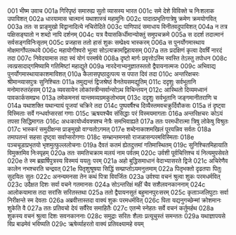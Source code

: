 001  	भीष्म उवाच
001a	गिरिपृष्ठं समारुह्य सुतो व्यासस्य भारत
001c	समे देशे विविक्ते च निःशलाक उपाविशत्
002a	धारयामास चात्मानं यथाशास्त्रं महामुनिः
002c	पादात्प्रभृतिगात्रेषु क्रमेण क्रमयोगवित्
003a	ततः स प्राङ्मुखो विद्वानादित्ये नचिरोदिते
003c	पाणिपादं समाधाय विनीतवदुपाविशत्
004a	न तत्र पक्षिसङ्घातो न शब्दो नापि दर्शनम्
004c	यत्र वैयासकिर्धीमान्योक्तुं समुपचक्रमे
005a	स ददर्श तदात्मानं सर्वसङ्गविनिःसृतम्
005c	प्रजहास ततो हासं शुकः सम्प्रेक्ष्य भास्करम्
006a	स पुनर्योगमास्थाय मोक्षमार्गोपलब्धये
006c	महायोगीश्वरो भूत्वा सोऽत्यक्रामद्विहायसम्
007a	ततः प्रदक्षिणं कृत्वा देवर्षिं नारदं तदा
007c	निवेदयामास तदा स्वं योगं परमर्षये 
008a	दृष्टो मार्गः प्रवृत्तोऽस्मि स्वस्ति तेऽस्तु तपोधन
008c	त्वत्प्रसादाद्गमिष्यामि गतिमिष्टां महाद्युते
009a	नारदेनाभ्यनुज्ञातस्ततो द्वैपायनात्मजः
009c	अभिवाद्य पुनर्योगमास्थायाकाशमाविशत्
010a	कैलासपृष्ठादुत्पत्य स पपात दिवं तदा
010c	अन्तरिक्षचरः श्रीमान्व्यासपुत्रः सुनिश्चितः
011a	तमुद्यन्तं द्विजश्रेष्ठं वैनतेयसमद्युतिम्
011c	ददृशुः सर्वभूतानि मनोमारुतरंहसम्
012a	व्यवसायेन लोकांस्त्रीन्सर्वान्सोऽथ विचिन्तयन्
012c	आस्थितो दिव्यमध्वानं पावकार्कसमप्रभः
013a	तमेकमनसं यान्तमव्यग्रमकुतोभयम्
013c	ददृशुः सर्वभूतानि जङ्गमानीतराणि च
014a	यथाशक्ति यथान्यायं पूजयां चक्रिरे तदा
014c	पुष्पवर्षैश्च दिव्यैस्तमवचक्रुर्दिवौकसः
015a	तं दृष्ट्वा विस्मिताः सर्वे गन्धर्वाप्सरसां गणाः
015c	ऋषयश्चैव संसिद्धाः परं विस्मयमागताः
016a	अन्तरिक्षचरः कोऽयं तपसा सिद्धिमागतः
016c	अधःकायोर्ध्ववक्त्रश्च नेत्रैः समभिवाह्यते
017a	ततः परमधीरात्मा त्रिषु लोकेषु विश्रुतः
017c	भास्करं समुदीक्षन्स प्राङ्मुखो वाग्यतोऽगमत्
017e 	शब्देनाकाशमखिलं पूरयन्निव सर्वतः
018a	तमापतन्तं सहसा दृष्ट्वा सर्वाप्सरोगणाः
018c	सम्भ्रान्तमनसो राजन्नासन्परमविस्मिताः
018e 	पञ्चचूडाप्रभृतयो भृशमुत्फुल्ललोचनाः
019a	दैवतं कतमं ह्येतदुत्तमां गतिमास्थितम्
019c	सुनिश्चितमिहायाति विमुक्तमिव निःस्पृहम्
020a	ततः समतिचक्राम मलयं नाम पर्वतम्
020c	उर्वशी पूर्वचित्तिश्च यं नित्यमुपसेवते
020e 	ते स्म ब्रह्मर्षिपुत्रस्य विस्मयं ययतुः परम्
021a	अहो बुद्धिसमाधानं वेदाभ्यासरते द्विजे
021c	अचिरेणैव कालेन नभश्चरति चन्द्रवत्
021e 	पितृशुश्रूषया सिद्धिं सम्प्राप्तोऽयमनुत्तमाम्
022a	पितृभक्तो दृढतपाः पितुः सुदयितः सुतः
022c	अनन्यमनसा तेन कथं पित्रा विवर्जितः
023a	उर्वश्या वचनं श्रुत्वा शुकः परमधर्मवित्
023c	उदैक्षत दिशः सर्वा वचने गतमानसः
024a	सोऽन्तरिक्षं महीं चैव सशैलवनकाननाम्
024c	आलोकयामास तदा सरांसि सरितस्तथा
025a	ततो द्वैपायनसुतं बहुमानपुरःसरम्
025c	कृताञ्जलिपुटाः सर्वा निरीक्षन्ते स्म देवताः
026a	अब्रवीत्तास्तदा वाक्यं शुकः परमधर्मवित्
026c	पिता यद्यनुगच्छेन्मां क्रोशमानः शुकेति वै
027a	ततः प्रतिवचो देयं सर्वैरेव समाहितैः
027c	एतन्मे स्नेहतः सर्वे वचनं कर्तुमर्हथ
028a	शुकस्य वचनं श्रुत्वा दिशः सवनकाननाः
028c	समुद्राः सरितः शैलाः प्रत्यूचुस्तं समन्ततः
029a	यथाज्ञापयसे विप्र बाढमेवं भविष्यति
029c	ऋषेर्व्याहरतो वाक्यं प्रतिवक्ष्यामहे वयम्

